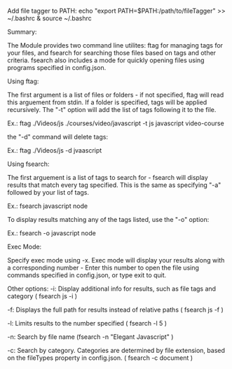 Add file tagger to PATH: 
echo "export PATH=$PATH:/path/to/fileTagger" >> ~/.bashrc & source ~/.bashrc

Summary: 

The Module provides two command line utilites: ftag for managing tags for your files, and fsearch for searching those files based on tags and other criteria. fsearch also includes a mode for quickly opening files using programs specified in config.json.



Using ftag: 

The first argument is a list of files or folders - if not specified, ftag will read this arguement from stdin. If a folder is specified, tags will be applied recursively.  The "-t" option will add the list of tags following it to the file. 

Ex.:
ftag ./Videos/js ./courses/video/javascript -t js javascript video-course    

the "-d" command will delete tags: 

Ex.:
ftag ./Videos/js -d jvaascript  


Using fsearch: 

The first arguement is a list of tags to search for - fsearch will display results that match every tag specified. This is the same as specifying "-a" followed by your list of tags. 

Ex.:
fsearch javascript node

To display results matching any of the tags listed, use the "-o" option: 

Ex.: 
fsearch -o javascript node

Exec Mode: 

Specify exec mode using -x. Exec mode will display your results along with a corresponding number - Enter this number to open the file using commands specified in config.json, or type exit to quit.  

Other options: 
-i: Display additional info for results, such as file tags and category ( fsearch js -i )

-f: Displays the full path for results instead of relative paths ( fsearch js -f )

-l: Limits results to the number specified ( fsearch -l 5 )

-n: Search by file name (fsearch -n "Elegant Javascript" )

-c: Search by category. Categories are determined by file extension, based on the fileTypes property in config.json. ( fsearch -c document )

